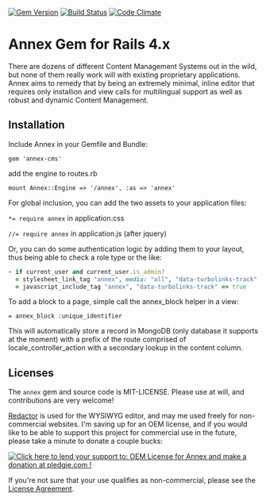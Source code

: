 [![Gem Version](https://badge.fury.io/rb/annex-cms.png)](http://badge.fury.io/rb/annex-cms) [![Build Status](https://drone.io/github.com/unicorn/annex/status.png)](https://drone.io/github.com/unicorn/annex/latest) [![Code Climate](https://codeclimate.com/github/unicorn/annex.png)](https://codeclimate.com/github/unicorn/annex)

# Annex Gem for Rails 4.x

There are dozens of different Content Management Systems out in the wild, but none of them really work will with existing proprietary applications. Annex aims to remedy that by being an extremely minimal, inline editor that requires only installion and view calls for multilingual support as well as robust and dynamic Content Management.

## Installation
Include Annex in your Gemfile and Bundle:

`gem 'annex-cms'`

add the engine to routes.rb

`mount Annex::Engine => '/annex', :as => 'annex'`

For global inclusion, you can add the two assets to your application files:

`*= require annex` in application.css

`//= require annex` in application.js (after jquery)

Or, you can do some authentication logic by adding them to your layout, thus being able to check a role type or the like:

```ruby
- if current_user and current_user.is_admin?
  = stylesheet_link_tag "annex", media: "all", "data-turbolinks-track" => true
  = javascript_include_tag "annex", "data-turbolinks-track" => true
```

To add a block to a page, simple call the annex_block helper in a view:

`= annex_block :unique_identifier`

This will automatically store a record in MongoDB (only database it supports at the moment) with a prefix of the route comprised of locale_controller_action with a secondary lookup in the content column.


## Licenses
The `annex` gem and source code is MIT-LICENSE. Please use at will, and contributions are very welcome!

[Redactor](http://imperavi.com/redactor/) is used for the WYSIWYG editor, and may me used freely for non-commercial websites. I'm saving up for an OEM license, and if you would like to be able to support this project for commercial use in the future, please take a minute to donate a couple bucks:

<a href='https://pledgie.com/campaigns/24130'><img alt='Click here to lend your support to: OEM License for Annex and make a donation at pledgie.com !' src='https://pledgie.com/campaigns/24130.png?skin_name=chrome' border='0' ></a>


If you're not sure that your use qualifies as non-commercial, please see the [License Agreement](http://redactorjs.com/download/).
